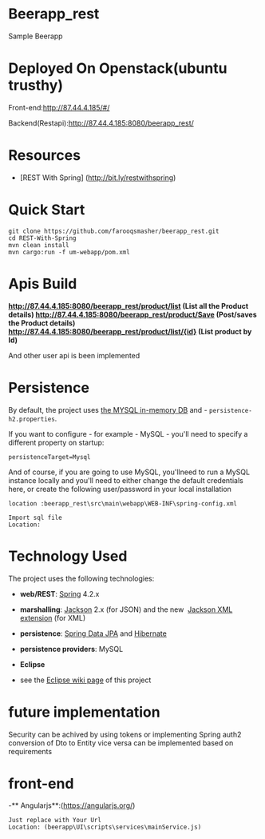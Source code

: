 
# Beerapp_rest
Sample Beerapp
# Deployed On Openstack(ubuntu trusthy)
Front-end:http://87.44.4.185/#/

Backend(Restapi):http://87.44.4.185:8080/beerapp_rest/


# Resources
- [REST With Spring] (http://bit.ly/restwithspring)
# Quick Start
```
git clone https://github.com/farooqsmasher/beerapp_rest.git
cd REST-With-Spring
mvn clean install
mvn cargo:run -f um-webapp/pom.xml

```


# Apis Build
**http://87.44.4.185:8080/beerapp_rest/product/list  (List all the Product details)
http://87.44.4.185:8080/beerapp_rest/product/Save   (Post/saves the Product details)
http://87.44.4.185:8080/beerapp_rest/product/list/{id} (List product by Id)**

And other user api is been implemented

# Persistence
By default, the project uses [the MYSQL in-memory DB](https://dev.mysql.com/downloads/) and - `persistence-h2.properties`.

If you want to configure  - for example - MySQL - you'll need to specify a different property on startup:
```
persistenceTarget=Mysql
```
And of course, if you are going to use MySQL, you'llneed to run a MySQL instance locally and you'll need to either change the default credentials here, or create the following user/password in your local installation
```
location :beerapp_rest\src\main\webapp\WEB-INF\spring-config.xml
```
```
Import sql file
Location:
```

# Technology Used
The project uses the following technologies: <br/>
- **web/REST**: [Spring](http://www.springsource.org/) 4.2.x <br/>

- **marshalling**: [Jackson](https://github.com/FasterXML/jackson-databind) 2.x (for JSON) and the new  [Jackson XML extension](https://github.com/FasterXML/jackson-dataformat-xml) (for XML) <br/>

- **persistence**: [Spring Data JPA](http://www.springsource.org/spring-data/jpa) and [Hibernate](http://www.hibernate.org/) <br/>

- **persistence providers**:  MySQL

- **Eclipse**
- see the [Eclipse wiki page](https://github.com/eugenp/REST-With-Spring/wiki/Eclipse:-Setup-and-Configuration) of this project




# future implementation
Security can be achived by using tokens or implementing Spring auth2
conversion of Dto to Entity vice versa can be implemented based on requirements

# front-end 
-** Angularjs**:(https://angularjs.org/)
```
Just replace with Your Url 
Location: (beerapp\UI\scripts\services\mainService.js)
```







